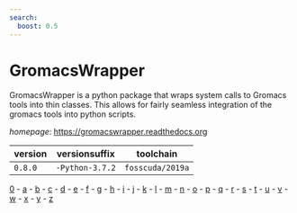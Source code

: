 ```yaml
---
search:
  boost: 0.5
---
```

# GromacsWrapper

GromacsWrapper is a python package that wraps system calls to Gromacs tools into thin classes.  This allows for fairly seamless integration of the gromacs tools into python scripts.

*homepage*: <https://gromacswrapper.readthedocs.org>

version | versionsuffix | toolchain
--------|---------------|----------
``0.8.0`` | ``-Python-3.7.2`` | ``fosscuda/2019a``

[0](../0/index.md) - [a](../a/index.md) - [b](../b/index.md) - [c](../c/index.md) - [d](../d/index.md) - [e](../e/index.md) - [f](../f/index.md) - [g](../g/index.md) - [h](../h/index.md) - [i](../i/index.md) - [j](../j/index.md) - [k](../k/index.md) - [l](../l/index.md) - [m](../m/index.md) - [n](../n/index.md) - [o](../o/index.md) - [p](../p/index.md) - [q](../q/index.md) - [r](../r/index.md) - [s](../s/index.md) - [t](../t/index.md) - [u](../u/index.md) - [v](../v/index.md) - [w](../w/index.md) - [x](../x/index.md) - [y](../y/index.md) - [z](../z/index.md)

